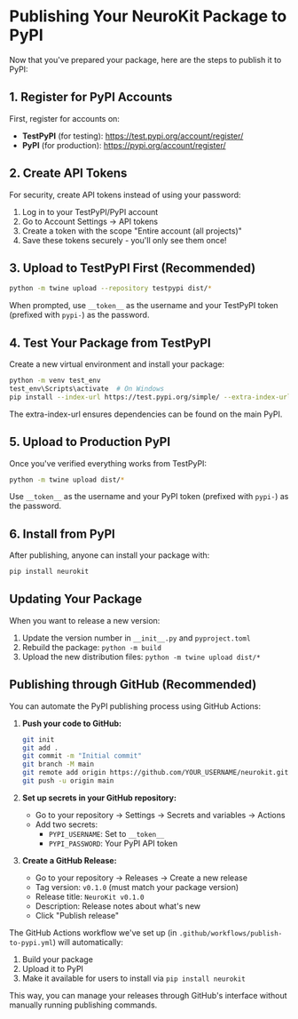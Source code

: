 # Publishing Your NeuroKit Package to PyPI

Now that you've prepared your package, here are the steps to publish it to PyPI:

## 1. Register for PyPI Accounts

First, register for accounts on:
- **TestPyPI** (for testing): https://test.pypi.org/account/register/
- **PyPI** (for production): https://pypi.org/account/register/

## 2. Create API Tokens

For security, create API tokens instead of using your password:
1. Log in to your TestPyPI/PyPI account
2. Go to Account Settings → API tokens
3. Create a token with the scope "Entire account (all projects)"
4. Save these tokens securely - you'll only see them once!

## 3. Upload to TestPyPI First (Recommended)

```bash
python -m twine upload --repository testpypi dist/*
```

When prompted, use `__token__` as the username and your TestPyPI token (prefixed with `pypi-`) as the password.

## 4. Test Your Package from TestPyPI

Create a new virtual environment and install your package:

```bash
python -m venv test_env
test_env\Scripts\activate  # On Windows
pip install --index-url https://test.pypi.org/simple/ --extra-index-url https://pypi.org/simple/ neurokit
```

The extra-index-url ensures dependencies can be found on the main PyPI.

## 5. Upload to Production PyPI

Once you've verified everything works from TestPyPI:

```bash
python -m twine upload dist/*
```

Use `__token__` as the username and your PyPI token (prefixed with `pypi-`) as the password.

## 6. Install from PyPI

After publishing, anyone can install your package with:

```bash
pip install neurokit
```

## Updating Your Package

When you want to release a new version:

1. Update the version number in `__init__.py` and `pyproject.toml`
2. Rebuild the package: `python -m build`
3. Upload the new distribution files: `python -m twine upload dist/*`

## Publishing through GitHub (Recommended)

You can automate the PyPI publishing process using GitHub Actions:

1. **Push your code to GitHub:**
   ```bash
   git init
   git add .
   git commit -m "Initial commit"
   git branch -M main
   git remote add origin https://github.com/YOUR_USERNAME/neurokit.git
   git push -u origin main
   ```

2. **Set up secrets in your GitHub repository:**
   - Go to your repository → Settings → Secrets and variables → Actions
   - Add two secrets:
     - `PYPI_USERNAME`: Set to `__token__`
     - `PYPI_PASSWORD`: Your PyPI API token

3. **Create a GitHub Release:**
   - Go to your repository → Releases → Create a new release
   - Tag version: `v0.1.0` (must match your package version)
   - Release title: `NeuroKit v0.1.0`
   - Description: Release notes about what's new
   - Click "Publish release"

The GitHub Actions workflow we've set up (in `.github/workflows/publish-to-pypi.yml`) will automatically:
1. Build your package
2. Upload it to PyPI
3. Make it available for users to install via `pip install neurokit`

This way, you can manage your releases through GitHub's interface without manually running publishing commands.
